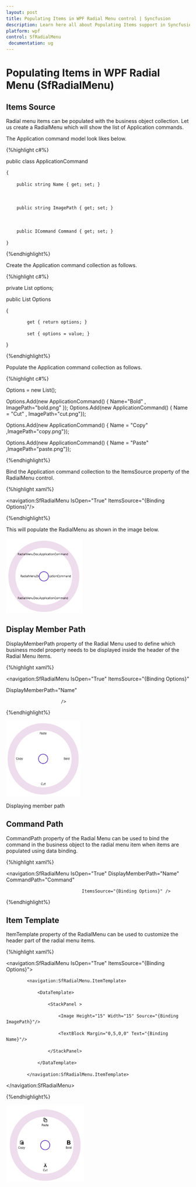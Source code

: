 ```yaml
---
layout: post
title: Populating Items in WPF Radial Menu control | Syncfusion
description: Learn here all about Populating Items support in Syncfusion WPF Radial Menu (SfRadialMenu) control and more.
platform: wpf
control: SfRadialMenu 
 documentation: ug
---
```


# Populating Items in WPF Radial Menu (SfRadialMenu)

## Items Source  

Radial menu items can be populated with the business object collection. Let us create a RadialMenu which will show the list of Application commands.   

The Application command model look likes below.  



{%highlight c#%}





  public class ApplicationCommand

    {

        public string Name { get; set; }



        public string ImagePath { get; set; }



        public ICommand Command { get; set; }

    }

{%endhighlight%}

Create the Application command collection as follows. 


{%highlight c#%}




private List<ApplicationCommand> options;



public List<ApplicationCommand> Options

   {

            get { return options; }

            set { options = value; }

   }



{%endhighlight%}

Populate the Application command collection as follows. 


{%highlight c#%}





 Options = new List<ApplicationCommand>(); 

 Options.Add(new ApplicationCommand() { Name="Bold" , ImagePath="bold.png" });    			  Options.Add(new ApplicationCommand() { Name = "Cut" , ImagePath="cut.png"}); 

 Options.Add(new ApplicationCommand() { Name = "Copy" ,ImagePath="copy.png"}); 

 Options.Add(new ApplicationCommand() { Name = "Paste" ,ImagePath="paste.png"});

{%endhighlight%}

Bind the Application command collection to the ItemsSource property of the RadialMenu control. 

{%highlight xaml%}



<navigation:SfRadialMenu IsOpen="True" ItemsSource="{Binding Options}"/>

{%endhighlight%}

This will populate the RadialMenu as shown in the image below. 





![Concepts_img1](Concepts_images/Concepts_img1.png)





## Display Member Path 

DisplayMemberPath property of the Radial Menu used to define which business model property needs to be displayed inside the header of the Radial Menu items.

{%highlight xaml%}





<navigation:SfRadialMenu IsOpen="True" ItemsSource="{Binding Options}"

DisplayMemberPath="Name"

                         />


{%endhighlight%}

![Concepts_img2](Concepts_images/Concepts_img2.png)



Displaying member path

## Command Path

CommandPath property of the Radial Menu can be used to bind the command in the business object to the radial menu item when items are populated using data binding. 

{%highlight xaml%}





<navigation:SfRadialMenu IsOpen="True" DisplayMemberPath="Name" CommandPath="Command"

                                 ItemsSource="{Binding Options}" />


{%endhighlight%}

## Item Template 

ItemTemplate property of the RadialMenu can be used to customize the header part of the radial menu items.  

{%highlight xaml%}

 



<navigation:SfRadialMenu IsOpen="True" ItemsSource="{Binding Options}">

            <navigation:SfRadialMenu.ItemTemplate>

                <DataTemplate>

                    <StackPanel >

                        <Image Height="15" Width="15" Source="{Binding ImagePath}"/>

                        <TextBlock Margin="0,5,0,0" Text="{Binding Name}"/>

                    </StackPanel>

                </DataTemplate>

            </navigation:SfRadialMenu.ItemTemplate>

   </navigation:SfRadialMenu>

{%endhighlight%}

![Concepts_img3](Concepts_images/Concepts_img3.png)



